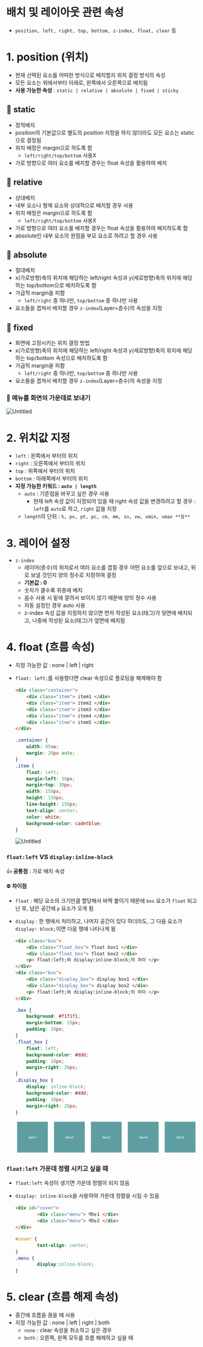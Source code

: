 # 배치 및 레이아웃 관련 속성

- `position, left, right, top, bottom, z-index, float, clear` 등

# 1. position (위치)

- 현재 선택된 요소를 어떠한 방식으로 배치할지 위치 결정 방식의 속성
- 모든 요소는 위에서부터 아래로, 왼쪽에서 오른쪽으로 배치됨
- **사용 가능한 속성** : `static | relative | absolute | fixed | sticky`

## 🍊 **static**

- 정적배치
- position의 기본값으로 별도의 position 지정을 하지 않더라도 모든 요소는 static으로 결정됨
- 위치 배정은 margin으로 하도록 함
    - `left/right/top/bottom` 사용X
- 가로 방향으로 여러 요소를 배치할 경우는 float 속성을 활용하여 배치

## 🍊 **relative**

- 상대배치
- 내부 요소나 형제 요소와 상대적으로 배치할 경우 사용
- 위치 배정은 margin으로 하도록 함
    - `left/right/top/bottom` 사용X
- 가로 방향으로 여러 요소를 배치할 경우는 float 속성을 활용하여 배치하도록 함
- absolute인 내부 요소의 원점을 부모 요소로 하려고 할 경우 사용

## 🍊 **absolute**

- 절대배치
- x(가로방향)축의 위치에 해당하는 left/right 속성과 y(세로방향)축의 위치에 해당하는 top/bottom으로 배치하도록 함
- 가급적 margin을 피함
    - `left/right` 중 하나만, `top/bottom` 중 하나만 사용
- 요소들을 겹쳐서 배치할 경우 `z-index`(Layer=층수)의 속성을 지정

## 🍊 **fixed**

- 화면에 고정시키는 위치 결정 방법
- x(가로방향)축의 위치에 해당하는 left/right 속성과 y(세로방향)축의 위치에 해당하는 top/bottom 속성으로 배치하도록 함
- 가급적 margin을 피함
    - `left/right` 중 하나만, `top/bottom` 중 하나만 사용
- 요소들을 겹쳐서 배치할 경우 `z-index`(Layer=층수)의 속성을 지정

### 🍋 메뉴를 화면의 가운데로 보내기

![Untitled](https://s3-us-west-2.amazonaws.com/secure.notion-static.com/56f267b0-4161-476e-ab38-6e79070ceee7/Untitled.png)

# 2. 위치값 지정

- `left` : 왼쪽에서 부터의 위치
- `right` : 오른쪽에서 부터의 위치
- `top` : 위쪽에서 부터의 위치
- `bottom` : 아래쪽에서 부터의 위치
- **지정 가능한 키워드 : `auto | length`**
    - `auto` : 기준점을 바꾸고 싶은 경우 사용
        - 현재 left 속성 값이 지정되어 있을 때 right 속성 값을 변경하려고 할 경우 : `left`를 `auto`로 하고, `right` 값을 지정
    - `length`의 단위 : `%, px, pt, pc, cm, mm, in, vw, vmin, vmax **등**`

# 3. 레이어 설정

- `z-index`
    - 레이어(층수)의 위치로서 여러 요소를 겹칠 경우 어떤 요소를 앞으로 보내고, 뒤로 보낼 것인지 양의 정수로 지정하여 결정
    - **기본값 : 0**
    - 숫자가 클수록 위층에 배치
    - 음수 사용 시 밑에 깔려서 보이지 않기 때문에 양의 정수 사용
    - 자동 설정인 경우 auto 사용
    - z-index 속성 값을 지정하지 않으면 먼저 작성된 요소(태그)가 뒷면에 배치되고, 나중에 작성된 요소(태그)가 앞면에 배치됨

# 4. float (흐름 속성)

- 지정 가능한 값 : none | left | right
- `float: left;`를 사용했다면 clear 속성으로 플로팅을 해제해야 함
    
    ```html
    <div class="container">
        <div class="item"> item1 </div>
        <div class="item"> item2 </div>
        <div class="item"> item3 </div>
        <div class="item"> item4 </div>
        <div class="item"> item5 </div>
    </div>
    ```
    
    ```css
    .container {
        width: 95vw;
        margin: 20px auto;
    }
    .item {
        float: left;
        margin-left: 30px;
        margin-top: 30px;
        width: 150px;
        height: 150px;
        line-height: 150px;
        text-align: center;
        color: white;
        background-color: cadetblue;
    }
    ```
    
    ![Untitled](https://s3-us-west-2.amazonaws.com/secure.notion-static.com/e1ef0f4e-418e-4cc3-8e33-2ed4825aba3a/Untitled.png)
    

### `float:left` VS `display:inline-block`

👍 **공통점** : 가로 배치 속성

⛔ **차이점**

- `float` : 해당 요소의 크기만큼 할당해서 바짝 붙이기 때문에 `box` 요소가 `float` 되고 난 후, 남은 공간에 `p` 요소가 오게 됨
- `display` : 한 행에서 처리하고, 나머지 공간이 있다 하더라도, 그 다음 요소가 `display: block;`이면 다음 행에 나타나게 됨
    
    ```html
    <div class="box">
        <div class="float_box"> float box1 </div>
        <div class="float_box"> float box2 </div>
        <p> float:left;와 display:inline-block;의 차이 </p>
    </div>
    <div class="box">
        <div class="display_box"> display box1 </div>
        <div class="display_box"> display box2 </div>
        <p> float:left;와 display:inline-block;의 차이 </p>
    </div>
    ```
    
    ```css
    .box {
        background: #f1f1f1;
        margin-bottom: 15px;
        padding: 20px;
    }
    .float_box {
        float: left;
        background-color: #ddd;
        padding: 10px;
        margin-right: 20px;
    }
    .display_box {
        display: inline-block;
        background-color: #ddd;
        padding: 10px;
        margin-right: 20px;
    }
    ```
    
    ![Untitled](./images/1-1.png)
    

### `float:left` 가운데 정렬 시키고 싶을 때

- `float:left` 속성이 생기면 가운데 정렬이 되지 않음
- `display: inline-block`을 사용하여 가운데 정렬을 시킬 수 있음
    
    ```html
    <div id="cover">
    		<div class="menu"> 메뉴1 </div>
    		<div class="menu"> 메뉴2 </div>
    </div>
    ```
    
    ```css
    #cover {
    		text-align: center;
    }
    .menu {
    		display:inline-block;
    }
    ```
    

# 5. clear (흐름 해제 속성)

- 중간에 흐름을 끊을 때 사용
- 지정 가능한 값 : none | left | right | both
    - `none` : clear 속성을 취소하고 싶은 경우
    - `both` : 오른쪽, 왼쪽 모두를 흐름 해제하고 싶을 때